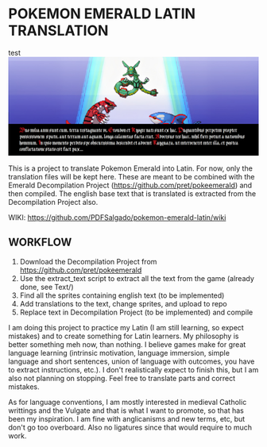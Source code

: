 # POKEMON EMERALD LATIN TRANSLATION
test
![](header.png)

This is a project to translate Pokemon Emerald into Latin. 
For now, only the translation files will be kept here. 
These are meant to be combined with the Emerald Decompilation Project (https://github.com/pret/pokeemerald) and then compiled. 
The english base text that is translated is extracted from the Decompilation Project also. 

WIKI: https://github.com/PDFSalgado/pokemon-emerald-latin/wiki

## WORKFLOW
1. Download the Decompilation Project from https://github.com/pret/pokeemerald 
2. Use the extract_text script to extract all the text from the game (already done, see Text/)
3. Find all the sprites containing english text (to be implemented)
4. Add translations to the text, change sprites, and upload to repo
5. Replace text in Decompilation Project (to be implemented) and compile


I am doing this project to practice my Latin (I am still learning, so expect mistakes) and to create something for Latin learners. My philosophy is better something meh now, than nothing. I believe games make for great language learning (intrinsic motivation, language immersion, simple language and short sentences, union of language with outcomes, you have to extract instructions, etc.). I don't realistically expect to finish this, but I am also not planning on stopping. Feel free to translate parts and correct mistakes.

As for language conventions, I am mostly interested in medieval Catholic writtings and the Vulgate and that is what I want to promote, so that has been my inspiration. I am fine with anglicanisms and new terms, etc, but  don't go too overboard. Also no ligatures since that would require to much work.
